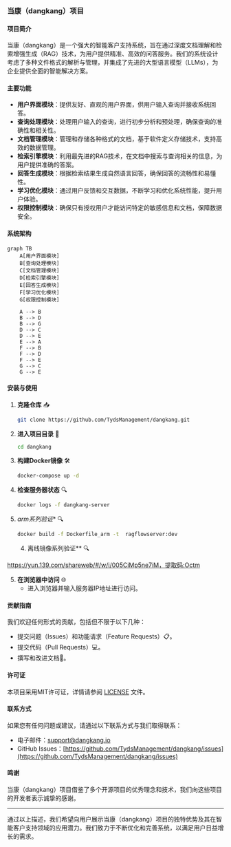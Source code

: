 ### 当康（dangkang）项目

#### 项目简介

当康（dangkang）是一个强大的智能客户支持系统，旨在通过深度文档理解和检索增强生成（RAG）技术，为用户提供精准、高效的问答服务。我们的系统设计考虑了多种文件格式的解析与管理，并集成了先进的大型语言模型（LLMs），为企业提供全面的智能解决方案。

#### 主要功能

- **用户界面模块**：提供友好、直观的用户界面，供用户输入查询并接收系统回答。
- **查询处理模块**：处理用户输入的查询，进行初步分析和预处理，确保查询的准确性和相关性。
- **文档管理模块**：管理和存储各种格式的文档，基于软件定义存储技术，支持高效的数据管理。
- **检索引擎模块**：利用最先进的RAG技术，在文档中搜索与查询相关的信息，为用户提供准确的答案。
- **回答生成模块**：根据检索结果生成自然语言回答，确保回答的流畅性和易懂性。
- **学习优化模块**：通过用户反馈和交互数据，不断学习和优化系统性能，提升用户体验。
- **权限控制模块**：确保只有授权用户才能访问特定的敏感信息和文档，保障数据安全。

#### 系统架构

```mermaid
graph TB
    A[用户界面模块]
    B[查询处理模块]
    C[文档管理模块]
    D[检索引擎模块]
    E[回答生成模块]
    F[学习优化模块]
    G[权限控制模块]

    A --> B
    B --> D
    B --> G
    D --> C
    D --> E
    E --> A
    F --> B
    F --> D
    F --> E
    G --> C
    G --> E
```

#### 安装与使用

1. **克隆仓库** 📥
    ```bash
    git clone https://github.com/TydsManagement/dangkang.git
    ```

2. **进入项目目录** 📂
    ```bash
    cd dangkang
    ```

3. **构建Docker镜像** 🛠️
    ```bash
    docker-compose up -d
    ```

4. **检查服务器状态** 🔍
    ```bash
    docker logs -f dangkang-server
    ```

4. *arm系列验证** 🔍
    ```bash
    docker build -f Dockerfile_arm -t  ragflowserver:dev
    ```

    4. 离线镜像系列验证** 🔍

  https://yun.139.com/shareweb/#/w/i/005CiMp5ne7iM，提取码:Octm

5. **在浏览器中访问** 🌐
    - 进入浏览器并输入服务器IP地址进行访问。

#### 贡献指南

我们欢迎任何形式的贡献，包括但不限于以下几种：
- 提交问题（Issues）和功能请求（Feature Requests）📋。
- 提交代码（Pull Requests）💻。
- 撰写和改进文档📄。

#### 许可证

本项目采用MIT许可证，详情请参阅 [LICENSE](./LICENSE) 文件。

#### 联系方式

如果您有任何问题或建议，请通过以下联系方式与我们取得联系：
- 电子邮件：support@dangkang.io
- GitHub Issues：[https://github.com/TydsManagement/dangkang/issues](https://github.com/TydsManagement/dangkang/issues)

#### 鸣谢

当康（dangkang）项目借鉴了多个开源项目的优秀理念和技术，我们向这些项目的开发者表示诚挚的感谢。

---

通过以上描述，我们希望向用户展示当康（dangkang）项目的独特优势及其在智能客户支持领域的应用潜力。我们致力于不断优化和完善系统，以满足用户日益增长的需求。
